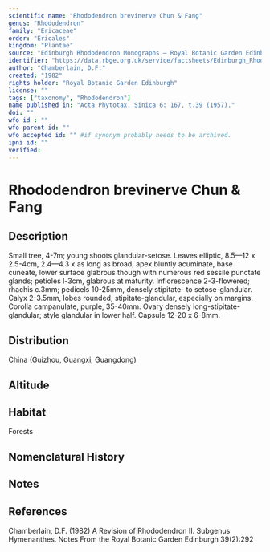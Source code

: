 ```yaml
---
scientific name: "Rhododendron brevinerve Chun & Fang"
genus: "Rhododendron"
family: "Ericaceae"
order: "Ericales"
kingdom: "Plantae"
source: "Edinburgh Rhododendron Monographs – Royal Botanic Garden Edinburgh"
identifier: "https://data.rbge.org.uk/service/factsheets/Edinburgh_Rhododendron_Monographs.xhtml"
author: "Chamberlain, D.F."
created: "1982"
rights holder: "Royal Botanic Garden Edinburgh"
license: ""
tags: ["taxonomy", "Rhododendron"]
name published in: "Acta Phytotax. Sinica 6: 167, t.39 (1957)."
doi: ""
wfo id : ""
wfo parent id: ""
wfo accepted id: "" #if synonym probably needs to be archived.                      
ipni id: ""
verified:
---
```


                       

# Rhododendron brevinerve Chun & Fang

## Description
Small tree, 4-7m; young shoots glandular-setose. Leaves elliptic, 8.5—12 x 2.5-4cm, 2.4—4.3 x as long as broad, apex bluntly acuminate, base cuneate, lower surface glabrous though with numerous red sessile punctate glands; petioles l-3cm, glabrous at maturity. Inflorescence 2-3-flowered; rhachis c.3mm; pedicels 10-25mm, densely stipitate- to setose-glandular. Calyx 2-3.5mm, lobes rounded, stipitate-glandular, especially on margins. Corolla campanulate, purple, 35-40mm. Ovary densely long-stipitate-glandular; style glandular in lower half. Capsule 12-20 x 6-8mm.

## Distribution
China (Guizhou, Guangxi, Guangdong)

## Altitude


## Habitat
Forests

## Nomenclatural History

                       
## Notes


## References

Chamberlain, D.F. (1982) A Revision of Rhododendron II. Subgenus Hymenanthes. Notes From the Royal Botanic Garden Edinburgh 39(2):292
